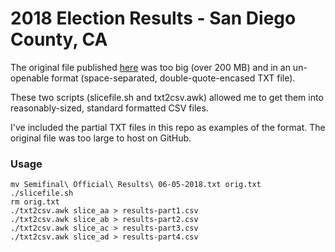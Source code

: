 # 2018 Election Results - San Diego County, CA

The original file published [here](http://www.sdvote.com/content/dam/rov/en/election/2018June/Semifinal%20Official%20Results%2006-05-2018.txt) was too big (over 200 MB) and in an un-openable format (space-separated, double-quote-encased TXT file).

These two scripts (slicefile.sh and txt2csv.awk) allowed me to get them into reasonably-sized, standard formatted CSV files.

I've included the partial TXT files in this repo as examples of the format. The original file was too large to host on GitHub.

### Usage

```
mv Semifinal\ Official\ Results\ 06-05-2018.txt orig.txt
./slicefile.sh
rm orig.txt
./txt2csv.awk slice_aa > results-part1.csv
./txt2csv.awk slice_ab > results-part2.csv
./txt2csv.awk slice_ac > results-part3.csv
./txt2csv.awk slice_ad > results-part4.csv
```